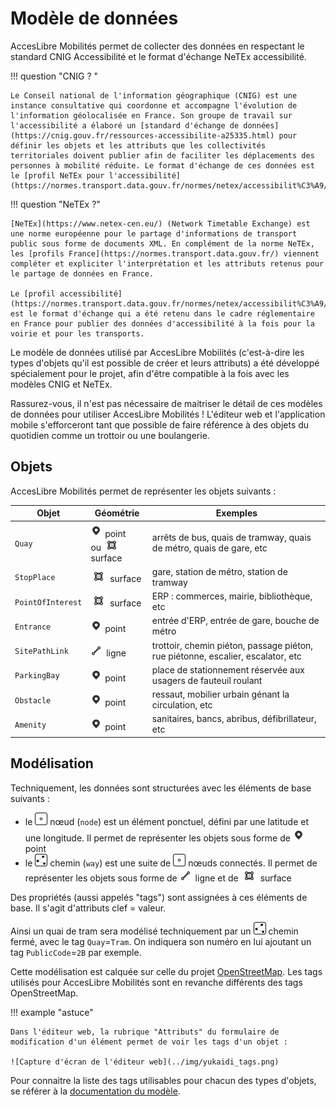 # Modèle de données

AccesLibre Mobilités permet de collecter des données en respectant le standard CNIG Accessibilité et le format d'échange NeTEx accessibilité.

!!! question "CNIG ? "

    Le Conseil national de l'information géographique (CNIG) est une instance consultative qui coordonne et accompagne l'évolution de l'information géolocalisée en France. Son groupe de travail sur l'accessibilité a élaboré un [standard d'échange de données](https://cnig.gouv.fr/ressources-accessibilite-a25335.html) pour définir les objets et les attributs que les collectivités territoriales doivent publier afin de faciliter les déplacements des personnes à mobilité réduite. Le format d'échange de ces données est le [profil NeTEx pour l'accessibilité](https://normes.transport.data.gouv.fr/normes/netex/accessibilit%C3%A9/).

!!! question "NeTEx ?"

    [NeTEx](https://www.netex-cen.eu/) (Network Timetable Exchange) est une norme européenne pour le partage d'informations de transport public sous forme de documents XML. En complément de la norme NeTEx, les [profils France](https://normes.transport.data.gouv.fr/) viennent compléter et expliciter l'interprétation et les attributs retenus pour le partage de données en France.

    Le [profil accessibilité](https://normes.transport.data.gouv.fr/normes/netex/accessibilit%C3%A9/) est le format d'échange qui a été retenu dans le cadre réglementaire en France pour publier des données d'accessibilité à la fois pour la voirie et pour les transports.

Le modèle de données utilisé par AccesLibre Mobilités (c'est-à-dire les types d'objets qu'il est possible de créer et leurs attributs) a été développé spécialement pour le projet, afin d'être compatible à la fois avec les modèles CNIG et NeTEx.

Rassurez-vous, il n'est pas nécessaire de maitriser le détail de ces modèles de données pour utiliser AccesLibre Mobilités ! L'éditeur web et l'application mobile s'efforceront tant que possible de faire référence à des objets du quotidien comme un trottoir ou une boulangerie.

## Objets

AccesLibre Mobilités permet de représenter les objets suivants :

[point]: ../img/picto-point.png
[ligne]: ../img/picto-ligne.png
[surface]: ../img/picto-surface.png
[node]: ../img/picto-node.png
[way]: ../img/picto-way.png


| Objet             | Géométrie          | Exemples                                                                        |
| ----------------- | ------------------ | ------------------------------------------------------------------------------- |
| `Quay`            | ![point] point <br>ou ![surface] surface | arrêts de bus, quais de tramway, quais de métro, quais de gare, etc             |
| `StopPlace`       | ![surface] surface | gare, station de métro, station de tramway                                      |
| `PointOfInterest` | ![surface] surface | ERP : commerces, mairie, bibliothèque, etc                                      |
| `Entrance`        | ![point] point     | entrée d'ERP, entrée de gare, bouche de métro                                   |
| `SitePathLink`    | ![ligne] ligne     | trottoir, chemin piéton, passage piéton, rue piétonne, escalier, escalator, etc |
| `ParkingBay`      | ![point] point     | place de stationnement réservée aux usagers de fauteuil roulant                 |
| `Obstacle`        | ![point] point     | ressaut, mobilier urbain génant la circulation, etc                             |
| `Amenity`         | ![point] point     | sanitaires, bancs, abribus, défibrillateur, etc                                 |

## Modélisation

Techniquement, les données sont structurées avec les éléments de base suivants :

* le ![node] nœud (`node`) est un élément ponctuel, défini par une latitude et une longitude. Il permet de représenter les objets sous forme de ![point] point
* le ![way] chemin (`way`) est une suite de ![node] nœuds connectés. Il permet de représenter les objets sous forme de ![ligne] ligne et de ![surface] surface

Des propriétés (aussi appelés "tags") sont assignées à ces éléments de base. Il s'agit d'attributs clef = valeur.

Ainsi un quai de tram sera modélisé techniquement par un ![way] chemin fermé, avec le tag `Quay`=`Tram`. On indiquera son numéro en lui ajoutant un tag `PublicCode`=`2B` par exemple.

Cette modélisation est calquée sur celle du projet [OpenStreetMap](https://www.openstreetmap.org/). Les tags utilisés pour AccesLibre Mobilités sont en revanche différents des tags OpenStreetMap.

!!! example "astuce"

    Dans l'éditeur web, la rubrique "Attributs" du formulaire de modification d'un élément permet de voir les tags d'un objet : 

    ![Capture d'écran de l'éditeur web](../img/yukaidi_tags.png)

Pour connaitre la liste des tags utilisables pour chacun des types d'objets, se référer à la [documentation du modèle](https://gitlab.com/yukaimaps/yukaidi-tagging-schema/-/blob/main/doc/Walk_data_model.md).